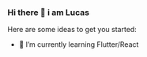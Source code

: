 
### Hi there 👋 i am Lucas

Here are some ideas to get you started:

- 🌱 I’m currently learning Flutter/React
